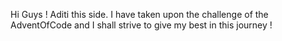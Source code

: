 Hi Guys ! 
Aditi this side. I have taken upon the challenge of the AdventOfCode and I shall strive to give my best in this journey ! 
